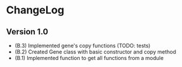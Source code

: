 # ChangeLog

## Version 1.0

- (B.3) Implemented gene's copy functions (TODO: tests)
- (B.2) Created Gene class with basic constructor and copy method
- (B.1) Implemented function to get all functions from a module